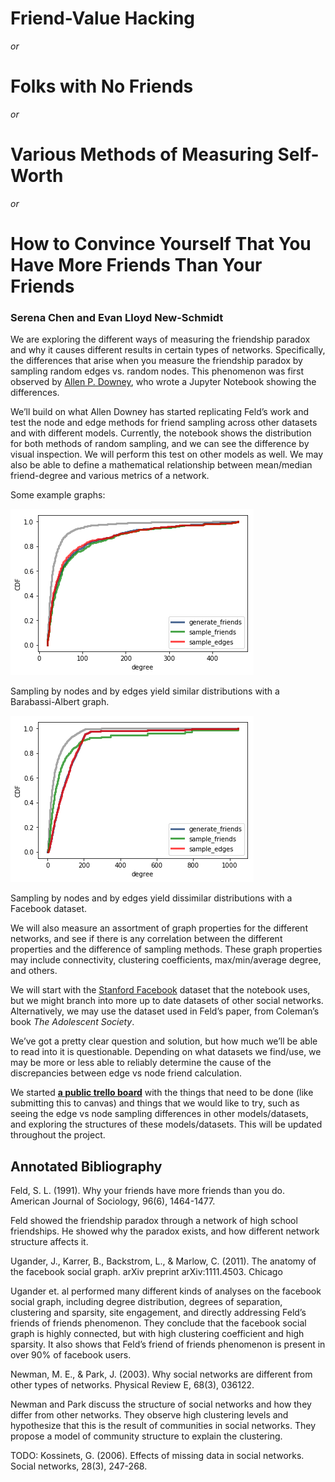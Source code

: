 # Friend-Value Hacking
_or_
# Folks with No Friends
_or_
# Various Methods of Measuring Self-Worth
_or_
# How to Convince Yourself That You Have More Friends Than Your Friends

### Serena Chen and Evan Lloyd New-Schmidt

We are exploring the different ways of measuring the friendship paradox and why it causes different results in certain types of networks. Specifically, the differences that arise when you measure the friendship paradox by sampling random edges vs. random nodes. This phenomenon was first observed by [Allen P. Downey](https://scholar.google.com/citations?user=GxBFR3sAAAAJ&hl=en), who wrote a Jupyter Notebook showing the differences.

We’ll build on what Allen Downey has started replicating Feld’s work and test the node and edge methods for friend sampling across other datasets and with different models. Currently, the notebook shows the distribution for both methods of random sampling, and we can see the difference by visual inspection. We will perform this test on other models as well. We may also be able to define a mathematical relationship between mean/median friend-degree and various metrics of a network.

Some example graphs:

![friend comparison with a BA graph](ba_friend_comparison.png)

Sampling by nodes and by edges yield similar distributions with a Barabassi-Albert graph.

![friend comparison with a facebook dataset](fb_friend_comparison.png)

Sampling by nodes and by edges yield dissimilar distributions with a Facebook dataset.

We will also measure an assortment of graph properties for the different networks, and see if there is any correlation between the different properties and the difference of sampling methods. These graph properties may include connectivity, clustering coefficients, max/min/average degree, and others.

We will start with the [Stanford Facebook](https://snap.stanford.edu/data/facebook_combined.txt.gz) dataset that the notebook uses, but we might branch into more up to date datasets of other social networks. Alternatively, we may use the dataset used in Feld’s paper, from Coleman’s book *The Adolescent Society*.

We’ve got a pretty clear question and solution, but how much we’ll be able to read into it is questionable. Depending on what datasets we find/use, we may be more or less able to reliably determine the cause of the discrepancies between edge vs node friend calculation.


We started **[a public trello board](https://trello.com/b/WBuaY8eJ)** with the things that need to be done (like submitting this to canvas) and things that we would like to try, such as seeing the edge vs node sampling differences in other models/datasets, and exploring the structures of these models/datasets. This will be updated throughout the project.

## Annotated Bibliography

Feld, S. L. (1991). Why your friends have more friends than you do. American Journal of Sociology, 96(6), 1464-1477.

Feld showed the friendship paradox through a network of high school friendships. He showed why the paradox exists, and how different network structure affects it.

Ugander, J., Karrer, B., Backstrom, L., & Marlow, C. (2011). The anatomy of the facebook social graph. arXiv preprint arXiv:1111.4503.
Chicago


Ugander et. al performed many different kinds of analyses on the facebook social graph, including degree distribution, degrees of separation, clustering and sparsity, site engagement, and directly addressing Feld’s friends of friends phenomenon. They conclude that the facebook social graph is highly connected, but with high clustering coefficient and high sparsity. It also shows that Feld’s friend of friends phenomenon is present in over 90% of facebook users.

Newman, M. E., & Park, J. (2003). Why social networks are different from other types of networks. Physical Review E, 68(3), 036122.

Newman and Park discuss the structure of social networks and how they differ from other networks. They observe high clustering levels and hypothesize that this is the result of communities in social networks. They propose a model of community structure to explain the clustering.

TODO:
Kossinets, G. (2006). Effects of missing data in social networks. Social networks, 28(3), 247-268.

